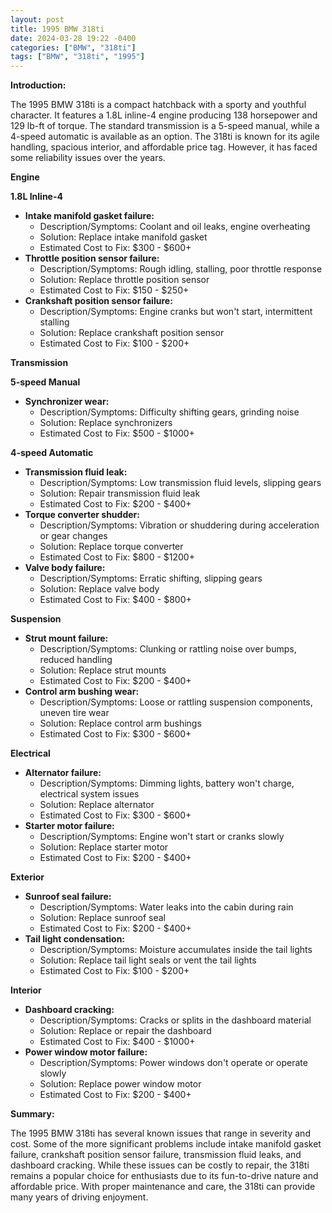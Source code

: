 ```yaml
---
layout: post
title: 1995 BMW 318ti
date: 2024-03-28 19:22 -0400
categories: ["BMW", "318ti"]
tags: ["BMW", "318ti", "1995"]
---
```

**Introduction:**

The 1995 BMW 318ti is a compact hatchback with a sporty and youthful character. It features a 1.8L inline-4 engine producing 138 horsepower and 129 lb-ft of torque. The standard transmission is a 5-speed manual, while a 4-speed automatic is available as an option. The 318ti is known for its agile handling, spacious interior, and affordable price tag. However, it has faced some reliability issues over the years.

**Engine**

**1.8L Inline-4**

* **Intake manifold gasket failure:**
    * Description/Symptoms: Coolant and oil leaks, engine overheating
    * Solution: Replace intake manifold gasket
    * Estimated Cost to Fix: $300 - $600+
* **Throttle position sensor failure:**
    * Description/Symptoms: Rough idling, stalling, poor throttle response
    * Solution: Replace throttle position sensor
    * Estimated Cost to Fix: $150 - $250+
* **Crankshaft position sensor failure:**
    * Description/Symptoms: Engine cranks but won't start, intermittent stalling
    * Solution: Replace crankshaft position sensor
    * Estimated Cost to Fix: $100 - $200+

**Transmission**

**5-speed Manual**

* **Synchronizer wear:**
    * Description/Symptoms: Difficulty shifting gears, grinding noise
    * Solution: Replace synchronizers
    * Estimated Cost to Fix: $500 - $1000+

**4-speed Automatic**

* **Transmission fluid leak:**
    * Description/Symptoms: Low transmission fluid levels, slipping gears
    * Solution: Repair transmission fluid leak
    * Estimated Cost to Fix: $200 - $400+
* **Torque converter shudder:**
    * Description/Symptoms: Vibration or shuddering during acceleration or gear changes
    * Solution: Replace torque converter
    * Estimated Cost to Fix: $800 - $1200+
* **Valve body failure:**
    * Description/Symptoms: Erratic shifting, slipping gears
    * Solution: Replace valve body
    * Estimated Cost to Fix: $400 - $800+

**Suspension**

* **Strut mount failure:**
    * Description/Symptoms: Clunking or rattling noise over bumps, reduced handling
    * Solution: Replace strut mounts
    * Estimated Cost to Fix: $200 - $400+
* **Control arm bushing wear:**
    * Description/Symptoms: Loose or rattling suspension components, uneven tire wear
    * Solution: Replace control arm bushings
    * Estimated Cost to Fix: $300 - $600+

**Electrical**

* **Alternator failure:**
    * Description/Symptoms: Dimming lights, battery won't charge, electrical system issues
    * Solution: Replace alternator
    * Estimated Cost to Fix: $300 - $600+
* **Starter motor failure:**
    * Description/Symptoms: Engine won't start or cranks slowly
    * Solution: Replace starter motor
    * Estimated Cost to Fix: $200 - $400+

**Exterior**

* **Sunroof seal failure:**
    * Description/Symptoms: Water leaks into the cabin during rain
    * Solution: Replace sunroof seal
    * Estimated Cost to Fix: $200 - $400+
* **Tail light condensation:**
    * Description/Symptoms: Moisture accumulates inside the tail lights
    * Solution: Replace tail light seals or vent the tail lights
    * Estimated Cost to Fix: $100 - $200+

**Interior**

* **Dashboard cracking:**
    * Description/Symptoms: Cracks or splits in the dashboard material
    * Solution: Replace or repair the dashboard
    * Estimated Cost to Fix: $400 - $1000+
* **Power window motor failure:**
    * Description/Symptoms: Power windows don't operate or operate slowly
    * Solution: Replace power window motor
    * Estimated Cost to Fix: $200 - $400+

**Summary:**

The 1995 BMW 318ti has several known issues that range in severity and cost. Some of the more significant problems include intake manifold gasket failure, crankshaft position sensor failure, transmission fluid leaks, and dashboard cracking. While these issues can be costly to repair, the 318ti remains a popular choice for enthusiasts due to its fun-to-drive nature and affordable price. With proper maintenance and care, the 318ti can provide many years of driving enjoyment.

